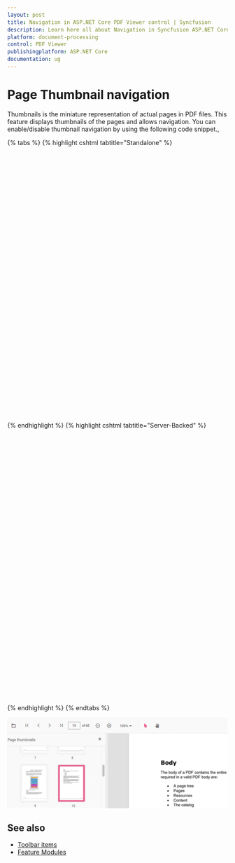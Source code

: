 ```yaml
---
layout: post
title: Navigation in ASP.NET Core PDF Viewer control | Syncfusion
description: Learn here all about Navigation in Syncfusion ASP.NET Core PDF Viewer control of Syncfusion Essential JS 2 and more.
platform: document-processing
control: PDF Viewer
publishingplatform: ASP.NET Core
documentation: ug
---
```


# Page Thumbnail navigation

Thumbnails is the miniature representation of actual pages in PDF files. This feature displays thumbnails of the pages and allows navigation.
You can enable/disable thumbnail navigation by using the following code snippet.,

{% tabs %}
{% highlight cshtml tabtitle="Standalone" %}

<div style="width:100%;height:600px">
    <ejs-pdfviewer id="pdfviewer"
                   documentPath="https://cdn.syncfusion.com/content/pdf/pdf-succinctly.pdf"
                   enableThumbnail="true">
    </ejs-pdfviewer>
</div>

{% endhighlight %}
{% highlight cshtml tabtitle="Server-Backed" %}

<div style="width:100%;height:600px">
    <ejs-pdfviewer id="pdfviewer"
                   serviceUrl='/Index'
                   documentPath="https://cdn.syncfusion.com/content/pdf/pdf-succinctly.pdf"
                   enableThumbnail="true">
    </ejs-pdfviewer>
</div>

{% endhighlight %}
{% endtabs %}

![Alt text](../images/thumbnail.png)

## See also

* [Toolbar items](../toolbar-customization/)
* [Feature Modules](../feature-module)